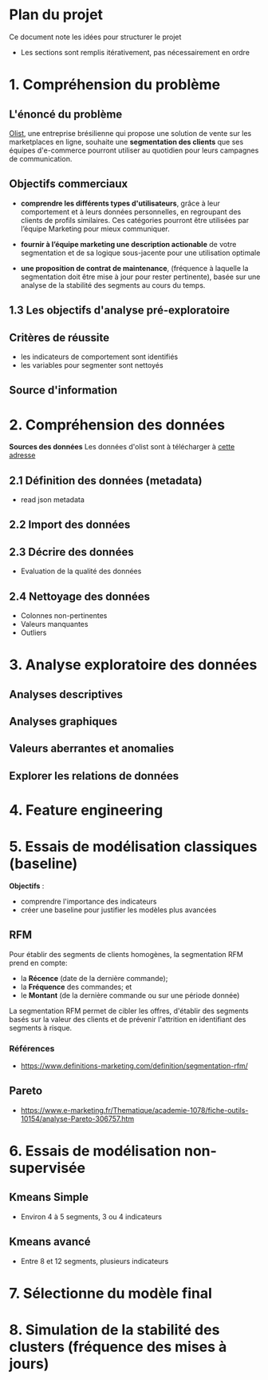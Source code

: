# Plan du projet

Ce document note les idées pour structurer le projet

- Les sections sont remplis itérativement, pas nécessairement en ordre

# 1. Compréhension du problème

## L'énoncé du problème

[Olist](https://olist.com/), une entreprise brésilienne qui propose une solution de vente sur les
marketplaces en ligne, souhaite une **segmentation des clients** que ses équipes d'e-commerce
pourront utiliser au quotidien pour leurs campagnes de communication.

## Objectifs commerciaux

- **comprendre les différents types d'utilisateurs**, grâce à leur comportement et à leurs données
  personnelles, en regroupant des clients de profils similaires. Ces catégories pourront être
  utilisées par l’équipe Marketing pour mieux communiquer.

- **fournir à l’équipe marketing une description actionable** de votre segmentation et de sa logique
  sous-jacente pour une utilisation optimale

- **une proposition de contrat de maintenance**, (fréquence à laquelle la segmentation doit être
  mise à jour pour rester pertinente), basée sur une analyse de la stabilité des segments au cours
  du temps.

## 1.3 Les objectifs d'analyse pré-exploratoire

## Critères de réussite

- les indicateurs de comportement sont identifiés
- les variables pour segmenter sont nettoyés

## Source d'information

# 2. Compréhension des données

**Sources des données** Les données d'olist sont à télécharger à
[cette adresse](https://www.kaggle.com/olistbr/brazilian-ecommerce)

## 2.1 Définition des données (metadata)

- read json metadata

## 2.2 Import des données

## 2.3 Décrire des données

- Evaluation de la qualité des données

## 2.4 Nettoyage des données

- Colonnes non-pertinentes
- Valeurs manquantes
- Outliers

# 3. Analyse exploratoire des données

## Analyses descriptives

## Analyses graphiques

## Valeurs aberrantes et anomalies

## Explorer les relations de données

# 4. Feature engineering

# 5. Essais de modélisation classiques (baseline)

**Objectifs** :

- comprendre l'importance des indicateurs
- créer une baseline pour justifier les modèles plus avancées

## RFM

Pour établir des segments de clients homogènes, la segmentation RFM prend en compte:

- la **Récence** (date de la dernière commande);
- la **Fréquence** des commandes; et
- le **Montant** (de la dernière commande ou sur une période donnée)

La segmentation RFM permet de cibler les offres, d'établir des segments basés sur la valeur des
clients et de prévenir l'attrition en identifiant des segments à risque.

### Références

- <https://www.definitions-marketing.com/definition/segmentation-rfm/>

## Pareto

- <https://www.e-marketing.fr/Thematique/academie-1078/fiche-outils-10154/analyse-Pareto-306757.htm>

# 6. Essais de modélisation non-supervisée

## Kmeans Simple

- Environ 4 à 5 segments, 3 ou 4 indicateurs

## Kmeans avancé

- Entre 8 et 12 segments, plusieurs indicateurs

# 7. Sélectionne du modèle final

# 8. Simulation de la stabilité des clusters (fréquence des mises à jours)
